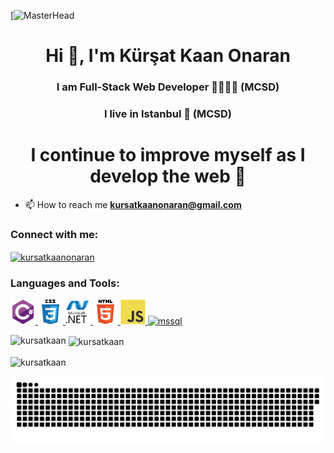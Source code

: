 [![MasterHead](https://www.srdrylmz.com/wp-content/uploads/2017/01/dotnet-1.jpg)

<h1 align="center">Hi 👋, I'm Kürşat Kaan Onaran</h1>
<h3 align="center">I am Full-Stack Web Developer 👨‍🔧👨‍💻 (MCSD)</h3>
<h3 align="center">I live in Istanbul 💖 (MCSD)</h3>

<h1 align="center">I continue to improve myself as I develop the web 🧱 </h1>

- 📫 How to reach me **kursatkaanonaran@gmail.com**

<h3 align="left">Connect with me:</h3>
<p align="left">
<a href="https://linkedin.com/in/kursatkaanonaran" target="blank"><img align="center" src="https://raw.githubusercontent.com/rahuldkjain/github-profile-readme-generator/master/src/images/icons/Social/linked-in-alt.svg" alt="kursatkaanonaran" height="30" width="40" /></a>
</p>

<h3 align="left">Languages and Tools:</h3>
<p align="left"> <a href="https://www.w3schools.com/cs/" target="_blank" rel="noreferrer"> <img src="https://raw.githubusercontent.com/devicons/devicon/master/icons/csharp/csharp-original.svg" alt="csharp" width="40" height="40"/> </a> <a href="https://www.w3schools.com/css/" target="_blank" rel="noreferrer"> <img src="https://raw.githubusercontent.com/devicons/devicon/master/icons/css3/css3-original-wordmark.svg" alt="css3" width="40" height="40"/> </a> <a href="https://dotnet.microsoft.com/" target="_blank" rel="noreferrer"> <img src="https://raw.githubusercontent.com/devicons/devicon/master/icons/dot-net/dot-net-original-wordmark.svg" alt="dotnet" width="40" height="40"/> </a> <a href="https://www.w3.org/html/" target="_blank" rel="noreferrer"> <img src="https://raw.githubusercontent.com/devicons/devicon/master/icons/html5/html5-original-wordmark.svg" alt="html5" width="40" height="40"/> </a> <a href="https://developer.mozilla.org/en-US/docs/Web/JavaScript" target="_blank" rel="noreferrer"> <img src="https://raw.githubusercontent.com/devicons/devicon/master/icons/javascript/javascript-original.svg" alt="javascript" width="40" height="40"/> </a> <a href="https://www.microsoft.com/en-us/sql-server" target="_blank" rel="noreferrer"> <img src="https://www.svgrepo.com/show/303229/microsoft-sql-server-logo.svg" alt="mssql" width="40" height="40"/> </a> </p>

<p><img align="left" src="https://github-readme-stats.vercel.app/api/top-langs?username=kursatkaan&show_icons=true&locale=en&layout=compact" alt="kursatkaan" /></p>

<p>&nbsp;<img align="center" src="https://github-readme-stats.vercel.app/api?username=kursatkaan&show_icons=true&locale=en" alt="kursatkaan" /></p>

<p><img align="center" src="https://github-readme-streak-stats.herokuapp.com/?user=kursatkaan&" alt="kursatkaan" /></p>

<picture>
  <source media="(prefers-color-scheme: dark)" srcset="https://raw.githubusercontent.com/KursatKaan/KursatKaan/output/github-contribution-grid-snake-dark.svg">
  <source media="(prefers-color-scheme: light)" srcset="https://raw.githubusercontent.com/KursatKaan/KursatKaan/output/github-contribution-grid-snake.svg">
  <img alt="github contribution grid snake animation" src="https://raw.githubusercontent.com/KursatKaan/KursatKaan/output/github-contribution-grid-snake.svg">
</picture>
